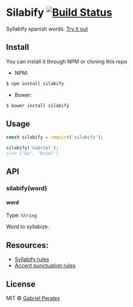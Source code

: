 # Silabify [![Build Status](https://travis-ci.org/gabrielperales/silabify.svg?branch=master)](https://travis-ci.org/gabrielperales/silabify)

Syllabify spanish words. [Try it out](https://tonicdev.com/57447382a9e8791200e1df5a/574476b0a9e8791200e1e055)

## Install

You can install it through NPM or cloning this repo


- NPM:
```bash
$ npm install silabify
```


- Bower:
```bash
$ bower install silabify
```


## Usage

```javascript
const silabify = require('silabify');

silabify('Gabriel');
//=> ['Ga', 'briel']
```

## API

### silabify(word)

#### word

Type: `String`

Word to syllabize.

## Resources:
- [Syllabify rules](http://elies.rediris.es/elies4/Fon2.htm)
- [Accent punctuation rules](http://elies.rediris.es/elies4/Fon4.htm)

## License

MIT © [Gabriel Perales](http://gabriel.perales.me)
